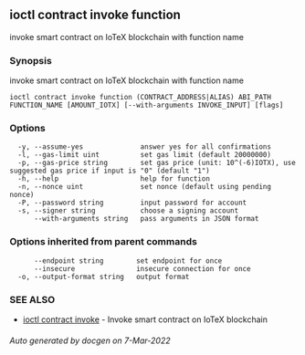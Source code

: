 ## ioctl contract invoke function

invoke smart contract on IoTeX blockchain with function name

### Synopsis

invoke smart contract on IoTeX blockchain with function name

```
ioctl contract invoke function (CONTRACT_ADDRESS|ALIAS) ABI_PATH FUNCTION_NAME [AMOUNT_IOTX] [--with-arguments INVOKE_INPUT] [flags]
```

### Options

```
  -y, --assume-yes              answer yes for all confirmations
  -l, --gas-limit uint          set gas limit (default 20000000)
  -p, --gas-price string        set gas price (unit: 10^(-6)IOTX), use suggested gas price if input is "0" (default "1")
  -h, --help                    help for function
  -n, --nonce uint              set nonce (default using pending nonce)
  -P, --password string         input password for account
  -s, --signer string           choose a signing account
      --with-arguments string   pass arguments in JSON format
```

### Options inherited from parent commands

```
      --endpoint string        set endpoint for once
      --insecure               insecure connection for once
  -o, --output-format string   output format
```

### SEE ALSO

* [ioctl contract invoke](ioctl_contract_invoke.md)	 - Invoke smart contract on IoTeX blockchain

###### Auto generated by docgen on 7-Mar-2022
